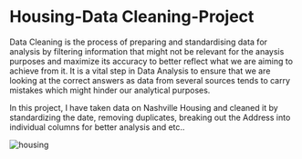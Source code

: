 # Housing-Data Cleaning-Project
Data Cleaning is the process of preparing and standardising data for analysis by filtering information that might not be relevant for the anaysis purposes and maximize its accuracy to better reflect what we are aiming to achieve from it. It is a vital step in Data Analysis to ensure that we are looking at the correct answers as data from several sources tends to carry mistakes which might hinder our analytical purposes. 

In this project, I have taken data on Nashville Housing and cleaned it by standardizing the date, removing duplicates, breaking out the Address into individual columns for better analysis and etc.. 

![housing](https://user-images.githubusercontent.com/86308031/144715911-c285b025-ef20-41d6-a985-f9e96ff4b428.jpg)

